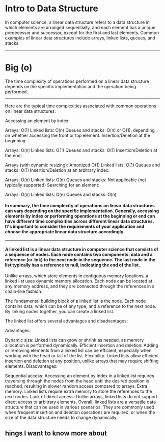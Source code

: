 # Intro to Data Structure
In computer science, a linear data structure refers to a data structure in which elements are arranged sequentially, and each element has a unique predecessor and successor, except for the first and last elements. Common examples of linear data structures include arrays, linked lists, queues, and stacks.
***
# Big (o)
The time complexity of operations performed on a linear data structure depends on the specific implementation and the operation being performed.
****
Here are the typical time complexities associated with common operations on linear data structures:

Accessing an element by index:

Arrays: O(1)
Linked lists: O(n)
Queues and stacks: O(n) or O(1), depending on whether accessing the front or top element.
Insertion/Deletion at the beginning:

Arrays: O(n)
Linked lists: O(1)
Queues and stacks: O(1)
Insertion/Deletion at the end:

Arrays (with dynamic resizing): Amortized O(1)
Linked lists: O(1)
Queues and stacks: O(1)
Insertion/Deletion at an arbitrary index:

Arrays: O(n)
Linked lists: O(n)
Queues and stacks: Not applicable (not typically supported)
Searching for an element:

Arrays: O(n)
Linked lists: O(n)
Queues and stacks: O(n)

#### In summary, the time complexity of operations on linear data structures can vary depending on the specific implementation. Generally, accessing elements by index or performing operations at the beginning or end can have different time complexities across different linear data structures. It's important to consider the requirements of your application and choose the appropriate linear data structure accordingly.

****
#### A linked list is a linear data structure in computer science that consists of a sequence of nodes. Each node contains two components: data and a reference (or link) to the next node in the sequence. The last node in the list typically has a reference to null, indicating the end of the list.

Unlike arrays, which store elements in contiguous memory locations, a linked list uses dynamic memory allocation. Each node can be located at any memory address, and they are connected through the references in a chain-like fashion.

The fundamental building block of a linked list is the node. Each node contains data, which can be of any type, and a reference to the next node. By linking nodes together, you can create a linked list.

The linked list offers several advantages and disadvantages:

Advantages:

Dynamic size: Linked lists can grow or shrink as needed, as memory allocation is performed dynamically.
Efficient insertion and deletion: Adding or removing elements from a linked list can be efficient, especially when working with the head or tail of the list.
Flexibility: Linked lists allow efficient insertion and deletion at any position, unlike arrays that may require shifting elements.
Disadvantages:

Sequential access: Accessing an element by index in a linked list requires traversing through the nodes from the head until the desired position is reached, resulting in slower random access compared to arrays.
Extra memory: Linked lists require extra memory to store the references to the next nodes.
Lack of direct access: Unlike arrays, linked lists do not support direct access to arbitrary elements.
Overall, linked lists are a versatile data structure that can be used in various scenarios. They are commonly used when frequent insertion and deletion operations are required, or when the size of the data structure needs to change dynamically.
## hings I want to know more about